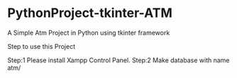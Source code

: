 # PythonProject-tkinter-ATM
A Simple Atm Project in Python using tkinter framework

Step to use this Project

Step:1 Please install Xampp Control Panel.
Step:2 Make database with name atm/
